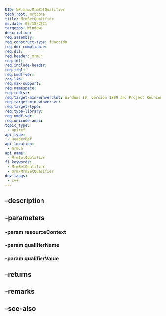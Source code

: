 ```yaml
---
UID: NF:mrm.MrmSetQualifier
tech.root: mrtcore 
title: MrmSetQualifier
ms.date: 05/18/2021 
targetos: Windows
description: 
req.assembly: 
req.construct-type: function
req.ddi-compliance: 
req.dll: 
req.header: mrm.h
req.idl: 
req.include-header: 
req.irql: 
req.kmdf-ver: 
req.lib: 
req.max-support: 
req.namespace: 
req.redist: 
req.target-min-winverclnt: Windows 10, version 1809 and Project Reunion 0.5 (and later) 
req.target-min-winversvr: 
req.target-type: 
req.type-library: 
req.umdf-ver: 
req.unicode-ansi: 
topic_type:
 - apiref
api_type:
 - HeaderDef
api_location:
 - mrm.h
api_name:
 - MrmSetQualifier
f1_keywords:
 - MrmSetQualifier
 - mrm/MrmSetQualifier
dev_langs:
 - c++
---
```


## -description

## -parameters

### -param resourceContext

### -param qualifierName

### -param qualifierValue

## -returns

## -remarks

## -see-also

